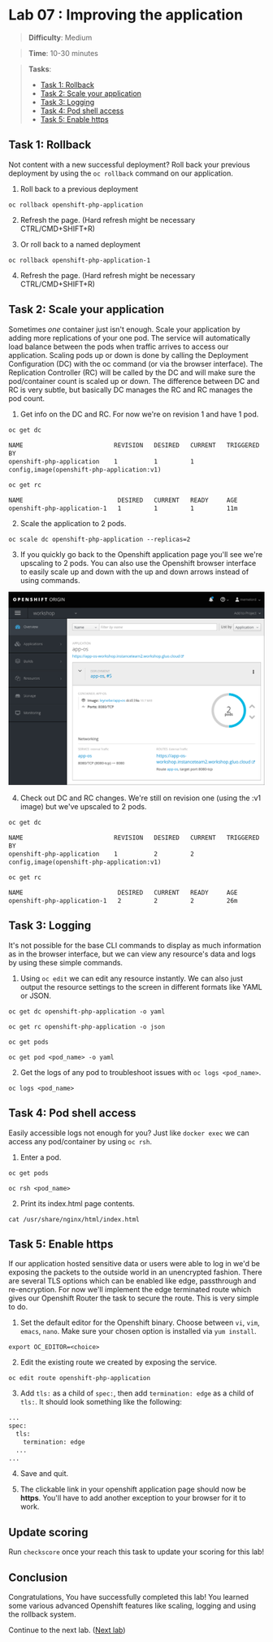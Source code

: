 # Lab 07 : Improving the application

> **Difficulty**: Medium

> **Time**: 10-30 minutes

> **Tasks**:
> - [Task 1: Rollback](#task-1-rollback)
> - [Task 2: Scale your application](#task-2-scale-your-application)
> - [Task 3: Logging](#task-3-logging)
> - [Task 4: Pod shell access](#task-4-pod-shell-access)
> - [Task 5: Enable https](#task-5-enable-https)


## Task 1: Rollback

Not content with a new successful deployment? Roll back your previous deployment by using the `oc rollback` command on our application.

1. Roll back to a previous deployment

  ```
  oc rollback openshift-php-application
  ```

2. Refresh the page. (Hard refresh might be necessary CTRL/CMD+SHIFT+R)
  
3. Or roll back to a named deployment

  ```
  oc rollback openshift-php-application-1
  ```
  
4. Refresh the page. (Hard refresh might be necessary CTRL/CMD+SHIFT+R)


## Task 2: Scale your application

Sometimes *one* container just isn't enough. Scale your application by adding more replications of your one pod. The service will automatically load balance between the pods when traffic arrives to access our application.
Scaling pods up or down is done by calling the Deployment Configuration (DC) with the oc command (or via the browser interface). The Replication Controller (RC) will be called by the DC and will make sure the pod/container count is scaled up or down. The difference between DC and RC is very subtle, but basically DC manages the RC and RC manages the pod count.

1. Get info on the DC and RC. For now we're on revision 1 and have 1 pod.

  ```
  oc get dc
  ```
  
  ```
  NAME                         REVISION   DESIRED   CURRENT   TRIGGERED BY
  openshift-php-application    1          1         1         config,image(openshift-php-application:v1)
  ```
  
  ```
  oc get rc
  ```
  
  ```
  NAME                          DESIRED   CURRENT   READY     AGE
  openshift-php-application-1   1         1         1         11m
  ```

2. Scale the application to 2 pods.

  ```
  oc scale dc openshift-php-application --replicas=2
  ```

3. If you quickly go back to the Openshift application page you'll see we're upscaling to 2 pods. You can also use the Openshift browser interface to easily scale up and down with the up and down arrows instead of using commands.

  ![](../Images/OpenshiftScale2Pods.png)

4. Check out DC and RC changes. We're still on revision one (using the :v1 image) but we've upscaled to 2 pods.

  ```
  oc get dc
  ```
  
  ```
  NAME                         REVISION   DESIRED   CURRENT   TRIGGERED BY
  openshift-php-application    1          2         2         config,image(openshift-php-application:v1)
  ```
  
  ```
  oc get rc
  ```
  
  ```
  NAME                          DESIRED   CURRENT   READY     AGE
  openshift-php-application-1   2         2         2         26m
  ```


## Task 3: Logging

It's not possible for the base CLI commands to display as much information as in the browser interface, but we can view any resource's data and logs by using these simple commands.

1. Using `oc edit` we can edit any resource instantly. We can also just output the resource settings to the screen in different formats like YAML or JSON.

  ```
  oc get dc openshift-php-application -o yaml
  ```

  ```
  oc get rc openshift-php-application -o json
  ```

  ```
  oc get pods
  ```
  
  ```
  oc get pod <pod_name> -o yaml
  ```

2. Get the logs of any pod to troubleshoot issues with `oc logs <pod_name>`.

  ```
  oc logs <pod_name>
  ```

  
## Task 4: Pod shell access

Easily accessible logs not enough for you? Just like `docker exec` we can access any pod/container by using `oc rsh`.

1. Enter a pod.

  ```
  oc get pods
  ```

  ```
  oc rsh <pod_name>
  ```

2. Print its index.html page contents.  

  ```
  cat /usr/share/nginx/html/index.html
  ```
  
  
## Task 5: Enable https

If our application hosted sensitive data or users were able to log in we'd be exposing the packets to the outside world in an unencrypted fashion. There are several TLS options which can be enabled like edge, passthrough and re-encryption. For now we'll implement the edge terminated route which gives our Openshift Router the task to secure the route. This is very simple to do.

1. Set the default editor for the Openshift binary. Choose between `vi`, `vim`, `emacs`, `nano`. Make sure your chosen option is installed via `yum install`.

  ```
  export OC_EDITOR=<choice>
  ```

2. Edit the existing route we created by exposing the service.

  ```
  oc edit route openshift-php-application
  ```
  
3. Add `tls:` as a child of `spec:`, then add `termination: edge` as a child of `tls:`. It should look something like the following:

  ```
  ...
  spec:
    tls:
      termination: edge
    ...
  ...
  ```

4. Save and quit.

5. The clickable link in your openshift application page should now be **https**. You'll have to add another exception to your browser for it to work.

  
## Update scoring
Run `checkscore` once your reach this task to update your scoring for this lab!  

  
## Conclusion

Congratulations, You have successfully completed this lab! You learned some various advanced Openshift features like scaling, logging and using the rollback system.

Continue to the next lab. ([Next lab](../Lab%208%20-%20Join%20a%20cluster))